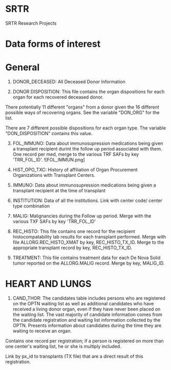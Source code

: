 # SRTR

SRTR Research Projects 

# Data forms of interest 

# General 

1. DONOR_DECEASED: All Deceased Donor Information


2. DONOR DISPOSITION: This file contains the organ dispositions for each organ for each recovered deceased donor.


There potentially 11 different "organs" from a donor given the 16 different possible ways of recovering organs. See the variable "DON_ORG" for the list.

There are 7 different possible dispositions for each organ type. The variable "DON_DISPOSITION" contains this value.

3. FOL_IMMUNO: Data about immunosupression medications being given a transplant recipient durint the follow up period associated with them. One record per med, merge to the various TRF SAFs by key 'TRR_FOL_ID'.
![FOL_IMMUN.png]

4. HIST_OPO_TXC: History of affiliation of Organ Procurement Organizations with Transplant Centers.

5. IMMUNO: Data about immunosupression medications being given a transplant recipient at the time of transplant

6. INSTITUTION: Data of all the institutions. Link with center code/ center type combination

7. MALIG: Malignancies during the Follow up period. Merge with the various TXF SAFs by key 'TRR_FOL_ID'

8. REC_HISTO: This file contains one record for the recipient histocompatability lab results for each transplant performed. Merge with file ALLORG.REC_HISTO_XMAT by key, REC_HISTO_TX_ID. Merge to the appropriate transplant record by key, REC_HISTO_TX_ID.



10.  TREATMENT: This file contains treatment data for each De Nova Solid tumor reported on the ALLORG.MALIG record. Merge by key, MALIG_ID.


# HEART AND LUNGS 

1. CAND_THOR: The candidates table includes persons who are registered on the OPTN waiting list as well as additional candidates who have received a living donor organ, even if they have never been placed on the waiting list. The vast majority of candidate information comes from the candidate registration and waiting list information collected by the OPTN. Presents information about candidates during the time they are waiting to receive an organ.

Contains one record per registration; if a person is registered on more than one center's waiting list, he or she is multiply included.

Link by px_id to transplants (TX file) that are a direct result of this registration.






   
   







